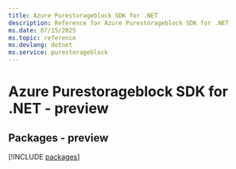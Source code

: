 ```yaml
---
title: Azure Purestorageblock SDK for .NET
description: Reference for Azure Purestorageblock SDK for .NET
ms.date: 07/15/2025
ms.topic: reference
ms.devlang: dotnet
ms.service: purestorageblock
---
```

# Azure Purestorageblock SDK for .NET - preview
## Packages - preview
[!INCLUDE [packages](purestorageblock-index.md)]